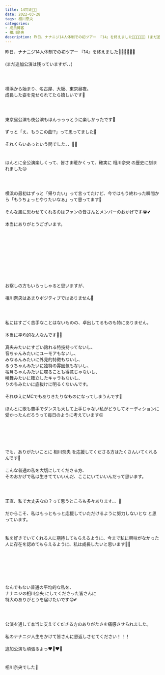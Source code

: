 ```yaml
---
title: 14完走🎉🎉
date: 2022-03-28
tags: 相川奈央
categories: 
- 成员博客
- 相川奈央
description: 昨日、ナナニジ14人体制での初ツアー 『14』を終えました👏🏻👏🏻👏🏻 (まだ追加公演は残っていますが、、)   横浜から始まり、名古屋、大阪、東京昼夜。成長した姿を見せられてたら嬉しいです🥰   東京昼...
---
```

<div class="blog_detail__main">
        昨日、ナナニジ14人体制での初ツアー 『14』を終えました👏🏻👏🏻👏🏻<div>　</div><div dir="auto">(まだ追加公演は残っていますが、、)</div><div>　</div><div>　</div><div>　</div><div dir="auto">横浜から始まり、名古屋、大阪、東京昼夜。</div><div dir="auto">成長した姿を見せられてたら嬉しいです🥰</div><div>　</div><div>　</div><div>　</div><div dir="auto">東京昼公演も夜公演もほんっっっとうに楽しかったです🥲</div><div>　</div><div dir="auto">ずっと「え、もうこの曲⁉︎」って思ってました🥺</div><div>　</div><div dir="auto">それくらいあっという間でした、、🙊🙊</div><div>　</div><div>　</div><div dir="auto">ほんとに全公演楽しくって、皆さま暖かくって、確実に 相川奈央 の歴史に刻まれました😌</div><div>　</div><div>　</div><div>　</div><div dir="auto">横浜の最初はずっと「帰りたい」って言ってたけど、今ではもう終わった瞬間から「もうちょっとやりたいなぁ」って思ってます🙈</div><div>　</div><div dir="auto">そんな風に思わせてくれるのはファンの皆さんとメンバーのおかげです😭💕</div><div>　</div><div dir="auto">本当にありがとうございます。</div><div>　</div><div>　</div><div>　</div><div>　</div><div>　</div><div>　</div><div>　</div><div>　</div><div>　</div><div dir="auto">お察しの方もいらっしゃると思いますが、</div><div>　</div><div dir="auto">相川奈央はあまりポジティブではありません🥺</div><div>　</div><div>　</div><div>　</div><div dir="auto">私にはすごく苦手なことはないものの、卓出してるものも特にありません。</div><div>　</div><div dir="auto">本当に平均的な人なんです🥲🥲</div><div>　</div><div dir="auto">真央みたいにすごい誇れる特技持ってないし、</div><div dir="auto">音ちゃんみたいにユーモアもないし、</div><div dir="auto">みなるんみたいに外見的特徴もないし、</div><div dir="auto">るうちゃんみたいに独特の雰囲気もないし、</div><div dir="auto">桜月ちゃんみたいに喋ることも得意じゃないし、</div><div dir="auto">咲舞みたいに確立したキャラもないし、</div><div dir="auto">りのちみたいに底抜けに明るくないんです。</div><div>　</div><div dir="auto">それゆえにMCでもありきたりなものになってしまうんです🙁</div><div>　</div><div dir="auto">ほんとに歌も苦手でダンスも大して上手じゃない私がどうしてオーディションに受かったんだろうって毎日のように考えています😖</div><div>　</div><div>　</div><div>　</div><div>　</div><div>　</div><div dir="auto">でも、ありがたいことに 相川奈央 を応援してくださる方はたくさんいてくれるんです🥲</div><div>　</div><div dir="auto">こんな普通の私を大切にしてくださる方、</div><div dir="auto">そのおかげで私は生きてていいんだ、ここにいていいんだって思います。</div><div>　</div><div>　</div><div>　</div><div dir="auto">正直、私で大丈夫なの？って思うところも多々あります、、🥺</div><div>　</div><div dir="auto">だからこそ、私はもっともっと応援していただけるように努力しないとな と思っています。</div><div>　</div><div>　</div><div dir="auto">私を好きでいてくれる人に期待してもらえるように、今まで私に興味がなかった人に存在を認めてもらえるように、私は成長したいと思います💪🏻</div><div>　</div><div>　</div><div>　</div><div>　</div><div>　</div><div>　</div><div dir="auto">なんでもない普通の平均的な私を、</div><div dir="auto">ナナニジの相川奈央 にしてくださった皆さんに</div><div dir="auto">特大のありがとうを届けたいです😊💕</div><div>　</div><div>　</div><div>　</div><div dir="auto">公演を通して本当に支えてくださる方のありがたさを痛感させられました。</div><div>　</div><div dir="auto">私のナナニジ人生をかけて皆さんに恩返しさせてください！！！</div><div>　</div><div dir="auto">追加公演も頑張るよっ❤️‍🔥❤️‍🔥</div><div>　</div><div>　</div><div dir="auto">相川奈央でした🎀</div>
<!--twitter-->

<!--//twitter-->
</div>